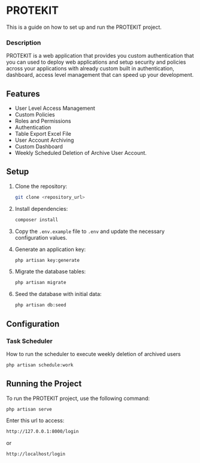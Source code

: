 # PROTEKIT

This is a guide on how to set up and run the PROTEKIT project.

### Description

PROTEKIT is a web application that provides you custom authentication that you can used to deploy web applications and setup security and policies across your applications with already custom built in authentication, dashboard, access level management that can speed up your development.

## Features

-   User Level Access Management
-   Custom Policies
-   Roles and Permissions
-   Authentication
-   Table Export Excel File
-   User Account Archiving
-   Custom Dashboard
-   Weekly Scheduled Deletion of Archive User Account.

## Setup

1. Clone the repository:

    ```bash
    git clone <repository_url>
    ```

2. Install dependencies:

    ```bash
    composer install
    ```

3. Copy the `.env.example` file to `.env` and update the necessary configuration values.

4. Generate an application key:

    ```bash
    php artisan key:generate
    ```

5. Migrate the database tables:

    ```bash
    php artisan migrate
    ```

6. Seed the database with initial data:
    ```bash
    php artisan db:seed
    ```

## Configuration

### Task Scheduler

How to run the scheduler to execute weekly deletion of archived users

```bash
php artisan schedule:work
```

## Running the Project

To run the PROTEKIT project, use the following command:

```bash
php artisan serve
```

Enter this url to access:

```bash
http://127.0.0.1:8000/login
```

or

```bash
http://localhost/login
```
